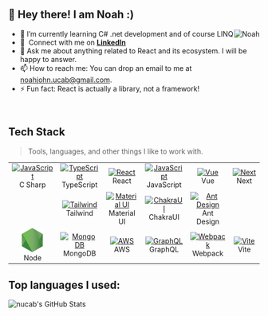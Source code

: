 ## 👋 Hey there! I am Noah :)

<a href="#nucab">
  <img src="https://github-readme-streak-stats.herokuapp.com/?user=nucab&theme=nightowl&hide_border=true" alt="Noah" align="right" />
</a>

- 🌱 I’m currently learning C# .net development and of course LINQ
- :iphone: &nbsp;Connect with me on **[LinkedIn](https://www.linkedin.com/in/nucab/)**
- 💬 Ask me about anything related to React and its ecosystem. I will be happy to answer.
- 📫 How to reach me: You can drop an email to me at noahjohn.ucab@gmail.com.
- ⚡ Fun fact: React is actually a library, not a framework!

<br />
<h2 align="left" id="nucab-tech" >Tech Stack</h2>

> Tools, languages, and other things I like to work with.

<table align="center">
  <tr>
    <td align="center" width="120">
      <a href="#nucab-tech">
        <img
          src="https://upload.wikimedia.org/wikipedia/commons/thumb/1/17/C_Sharp_Icon.png/180px-C_Sharp_Icon.png"
          width="48"
          height="48"
          alt="JavaScript"
        />
      </a>
      <br />C Sharp
    </td>
    <td align="center" width="96">
      <a href="#nucab-tech">
        <img
          src="https://upload.wikimedia.org/wikipedia/commons/thumb/4/4c/Typescript_logo_2020.svg/1200px-Typescript_logo_2020.svg.png"
          width="48"
          height="48"
          alt="TypeScript"
        />
      </a>
      <br />TypeScript
    </td>
    <td align="center" width="96">
      <a href="#nucab-tech">
        <img
          src="https://brandlogos.net/wp-content/uploads/2020/09/react-logo.png"
          width="48"
          height="48"
          alt="React"
        />
      </a>
      <br />React
    </td>
    <td align="center" width="96">
      <a href="#rhaidzsal-tech">
        <img
          src="https://upload.wikimedia.org/wikipedia/commons/thumb/9/99/Unofficial_JavaScript_logo_2.svg/1024px-Unofficial_JavaScript_logo_2.svg.png"
          width="48"
          height="48"
          alt="JavaScript"
        />
      </a>
      <br />JavaScript
    </td>
    <td align="center" width="96">
      <a href="#nucab-tech">
        <img
          src="https://upload.wikimedia.org/wikipedia/commons/thumb/9/95/Vue.js_Logo_2.svg/220px-Vue.js_Logo_2.svg.png"
          width="48"
          height="48"
          alt="Vue"
        />
      </a>
      <br />Vue
    </td>
    <td align="center" width="96">
      <a href="#nucab-tech">
        <img
          src="https://raw.githubusercontent.com/samfromaway/samfromaway/master/.github/images/nextjs.png"
          width="48"
          height="48"
          alt="Next"
        />
      </a>
      <br />Next
    </td>
  </tr>
  <tr>
    <td></td>
    <td align="center" width="96">
      <a href="#nucab-tech">
        <img
          src="https://stackdiary.com/wp-content/uploads/2022/10/Tailwind-CSS-15-Component-Libraries-UI-Kits-800x444.png"
          width="48"
          height="48"
          alt="Tailwind"
        />
      </a>
      <br />Tailwind
    </td>
    <td align="center" width="96">
      <a href="#nucab-tech">
        <img
          src="https://v4.material-ui.com/static/logo.png"
          width="48"
          height="48"
          alt="Material UI"
        />
      </a>
      <br />Material UI
    </td>
    <td align="center" width="96">
      <a href="#nucab-tech">
        <img
          src="https://avatars.githubusercontent.com/u/54212428?s=280&v=4"
          width="48"
          height="48"
          alt="ChakraUI"
        />
      </a>
      <br />ChakraUI
    </td>
    <td align="center" width="96">
      <a href="#nucab-tech">
        <img
          src="https://camo.githubusercontent.com/253842759f8e9ef222a407447fbe1a4586c4b69fb89f05145aa5dd608c1feb67/68747470733a2f2f7a6f732e616c697061796f626a656374732e636f6d2f726d73706f7274616c2f77496a4d446e7372446f50506349562e706e67"
          width="48"
          height="48"
          alt="Ant Design"
        />
      </a>
      <br />Ant Design
    </td>
    <td></td>
  </tr>
  <tr>
    <td align="center" width="96">
      <a href="#nucab-tech">
        <img
          src="https://raw.githubusercontent.com/github/explore/80688e429a7d4ef2fca1e82350fe8e3517d3494d/topics/nodejs/nodejs.png"
          width="48"
          height="48"
          alt="Node"
        />
      </a>
      <br />Node
    </td>
    <td align="center" width="96">
      <a href="#nucab-tech">
        <img
          src="https://i.ibb.co/QXHcMvM/58481021cef1014c0b5e494b.png"
          width="48"
          height="48"
          alt="Mongo DB"
        />
      </a>
      <br />MongoDB
    </td>
    <td align="center" width="96">
      <a href="#nucab-tech">
        <img
          src="https://afac.org/wp-content/uploads/2019/12/aws-logojpg.jpg"
          width="48"
          height="48"
          alt="AWS"
        />
      </a>
      <br />AWS
    </td>
    <td align="center" width="96">
      <a href="#nucab-tech">
        <img
          src="https://upload.wikimedia.org/wikipedia/commons/thumb/1/17/GraphQL_Logo.svg/2048px-GraphQL_Logo.svg.png"
          width="48"
          height="48"
          alt="GraphQL"
        />
      </a>
      <br />GraphQL
    </td>
    <td align="center" width="96">
      <a href="#nucab-tech">
        <img
          src="https://upload.wikimedia.org/wikipedia/commons/thumb/c/c1/Webpack.png/640px-Webpack.png"
          width="48"
          height="48"
          alt="Webpack"
        />
      </a>
      <br />Webpack
    </td>
    <td align="center" width="96">
      <a href="#nucab-tech">
        <img
          src="https://upload.wikimedia.org/wikipedia/commons/thumb/f/f1/Vitejs-logo.svg/640px-Vitejs-logo.svg.png"
          width="48"
          height="48"
          alt="Vite"
        />
      </a>
      <br />Vite
    </td>
  </tr>
</table>

<h2 align="left" id="nucab-tech" >Top languages I used:</h2>

<img src="https://github-readme-stats.vercel.app/api/top-langs/?username=nucab&theme=nightowl&show_icons=true&hide_border=true&layout=compact" alt="nucab's GitHub Stats" />

<!--
**nucab/nucab** is a ✨ _special_ ✨ repository because its `README.md` (this file) appears on your GitHub profile.

Here are some ideas to get you started:

- 🔭 I’m currently working on ...
- 🌱 I’m currently learning ...
- 👯 I’m looking to collaborate on ...
- 🤔 I’m looking for help with ...
- 💬 Ask me about ...
- 📫 How to reach me: ...
- 😄 Pronouns: ...
- ⚡ Fun fact: ...
-->
